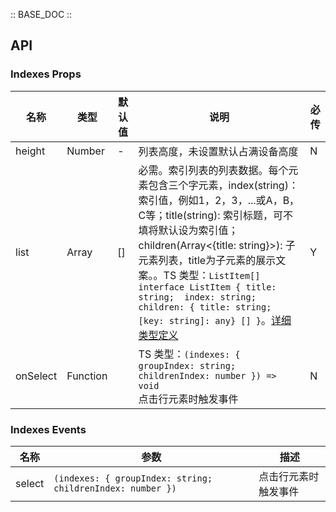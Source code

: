 :: BASE_DOC ::

## API
### Indexes Props

名称 | 类型 | 默认值 | 说明 | 必传
-- | -- | -- | -- | --
height | Number | - | 列表高度，未设置默认占满设备高度 | N
list | Array | [] | 必需。索引列表的列表数据。每个元素包含三个字元素，index(string)：索引值，例如1，2，3，...或A，B，C等；title(string): 索引标题，可不填将默认设为索引值；children(Array<{title: string}>): 子元素列表，title为子元素的展示文案。。TS 类型：`ListItem[] ` `interface ListItem { title: string;  index: string;  children: { title: string; [key: string]: any} [] }`。[详细类型定义](https://github.com/Tencent/tdesign-mobile-vue/tree/develop/src/indexes/type.ts) | Y
onSelect | Function |  | TS 类型：`(indexes: { groupIndex: string; childrenIndex: number }) => void`<br/>点击行元素时触发事件 | N

### Indexes Events

名称 | 参数 | 描述
-- | -- | --
select | `(indexes: { groupIndex: string; childrenIndex: number })` | 点击行元素时触发事件
